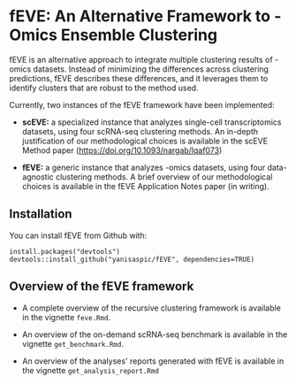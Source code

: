 # fEVE: An Alternative Framework to -Omics Ensemble Clustering

fEVE is an alternative approach to integrate multiple clustering results of -omics datasets. Instead of minimizing the differences across clustering predictions, fEVE describes these differences, and it leverages them to identify clusters that are robust to the method used.

Currently, two instances of the fEVE framework have been implemented:

-   **scEVE:** a specialized instance that analyzes single-cell transcriptomics datasets, using four scRNA-seq clustering methods. An in-depth justification of our methodological choices is available in the scEVE Method paper (https://doi.org/10.1093/nargab/lqaf073)

-   **fEVE:** a generic instance that analyzes -omics datasets, using four data-agnostic clustering methods. A brief overview of our methodological choices is available in the fEVE Application Notes paper (in writing).

## Installation

You can install fEVE from Github with:

```{r}
install.packages("devtools")
devtools::install_github("yanisaspic/fEVE", dependencies=TRUE)
```

## Overview of the fEVE framework

-   A complete overview of the recursive clustering framework is available in the vignette `feve.Rmd`.

-   An overview of the on-demand scRNA-seq benchmark is available in the vignette `get_benchmark.Rmd`.

-   An overview of the analyses' reports generated with fEVE is available in the vignette `get_analysis_report.Rmd`
